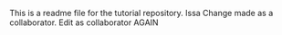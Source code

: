 This is a readme file for the tutorial repository. Issa
Change made as a collaborator.
Edit as collaborator AGAIN

